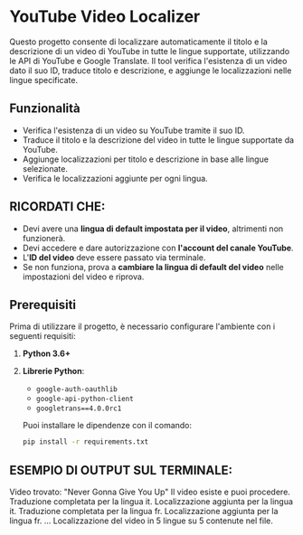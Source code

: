 # YouTube Video Localizer

Questo progetto consente di localizzare automaticamente il titolo e la descrizione di un video di YouTube in tutte le lingue supportate, utilizzando le API di YouTube e Google Translate. Il tool verifica l'esistenza di un video dato il suo ID, traduce titolo e descrizione, e aggiunge le localizzazioni nelle lingue specificate.

## Funzionalità

- Verifica l'esistenza di un video su YouTube tramite il suo ID.
- Traduce il titolo e la descrizione del video in tutte le lingue supportate da YouTube.
- Aggiunge localizzazioni per titolo e descrizione in base alle lingue selezionate.
- Verifica le localizzazioni aggiunte per ogni lingua.

## RICORDATI CHE:

- Devi avere una **lingua di default impostata per il video**, altrimenti non funzionerà.
- Devi accedere e dare autorizzazione con **l'account del canale YouTube**.
- L'**ID del video** deve essere passato via terminale.
- Se non funziona, prova a **cambiare la lingua di default del video** nelle impostazioni del video e riprova.

## Prerequisiti

Prima di utilizzare il progetto, è necessario configurare l'ambiente con i seguenti requisiti:

1. **Python 3.6+**
2. **Librerie Python**:
   - `google-auth-oauthlib`
   - `google-api-python-client`
   - `googletrans==4.0.0rc1`

   Puoi installare le dipendenze con il comando:

   ```bash
   pip install -r requirements.txt

## ESEMPIO DI OUTPUT SUL TERMINALE:
Video trovato: "Never Gonna Give You Up"
Il video esiste e puoi procedere.
Traduzione completata per la lingua it.
Localizzazione aggiunta per la lingua it.
Traduzione completata per la lingua fr.
Localizzazione aggiunta per la lingua fr.
...
Localizzazione del video in 5 lingue su 5 contenute nel file.